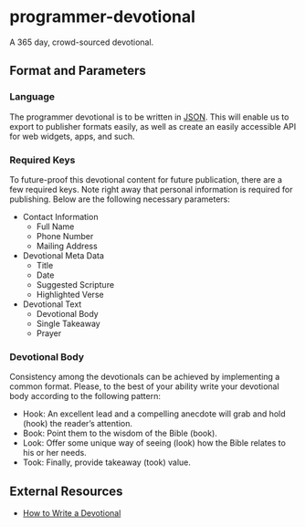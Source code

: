 # programmer-devotional
A 365 day, crowd-sourced devotional.
## Format and Parameters
### Language
The programmer devotional is to be written in [JSON](https://www.tutorialspoint.com/json/json_quick_guide.htm). This will enable us to export to publisher formats easily, as well as create an easily accessible API for web widgets, apps, and such.
### Required Keys
To future-proof this devotional content for future publication, there are a few required keys. Note right away that personal information is required for publishing. Below are the following necessary parameters:
* Contact Information
  * Full Name
  * Phone Number
  * Mailing Address
* Devotional Meta Data
  * Title
  * Date
  * Suggested Scripture
  * Highlighted Verse
* Devotional Text
  * Devotional Body
  * Single Takeaway
  * Prayer
### Devotional Body
Consistency among the devotionals can be achieved by implementing a common format. Please, to the best of your ability write your devotional body according to the following pattern:
>
* Hook: An excellent lead and a compelling anecdote will grab and hold (hook) the reader’s attention.
* Book: Point them to the wisdom of the Bible (book).
* Look: Offer some unique way of seeing (look) how the Bible relates to his or her needs.
* Took: Finally, provide takeaway (took) value.
## External Resources
* [How to Write a Devotional](https://www.jerryjenkins.com/how-to-write-a-devotional/)
